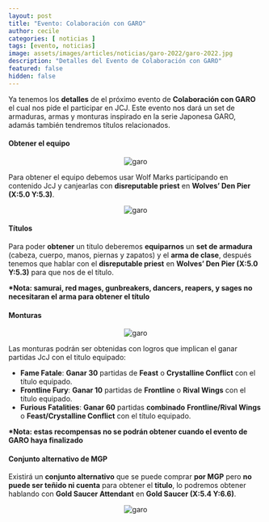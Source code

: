```yaml
---
layout: post
title: "Evento: Colaboración con GARO"
author: cecile
categories: [ noticias ]
tags: [evento, noticias]
image: assets/images/articles/noticias/garo-2022/garo-2022.jpg
description: "Detalles del Evento de Colaboración con GARO"
featured: false
hidden: false
---
```


Ya tenemos los **detalles** de el próximo evento de **Colaboración con GARO** el cual nos pide el participar en JCJ. Este evento nos dará un set de armaduras, armas y monturas inspirado en la serie Japonesa GARO, adamás también tendremos títulos relacionados.

#### Obtener el equipo

<p align="center"><img src="{{ site.baseurl }}/assets/images/articles/noticias/garo-2022/garo1.jpg" alt="garo"/></p>


Para obtener el equipo debemos usar Wolf Marks participando en contenido JcJ y canjearlas con **disreputable priest** en **Wolves’ Den Pier (X:5.0 Y:5.3)**.

<p align="center"><img src="{{ site.baseurl }}/assets/images/articles/noticias/garo-2022/garo2.png" alt="garo"/></p>

#### Títulos

Para poder **obtener** un título deberemos **equiparnos** un **set de armadura** (cabeza, cuerpo, manos, piernas y zapatos) y el **arma de clase**, después tenemos que hablar con el **disreputable priest** en **Wolves’ Den Pier (X:5.0 Y:5.3)** para que nos de el título.

**\*Nota:  samurai, red mages, gunbreakers, dancers, reapers, y sages no necesitaran el arma para obtener el título**

#### Monturas

<p align="center"><img src="{{ site.baseurl }}/assets/images/articles/noticias/garo-2022/garo3.jpg" alt="garo"/></p>

Las monturas podrán ser obtenidas con logros que implican el ganar partidas JcJ con el titulo equipado:

- **Fame Fatale**: **Ganar 30** partidas de **Feast** o **Crystalline Conflict** con el título equipado.
- **Frontline Fury**: **Ganar 10** partidas de **Frontline** o **Rival Wings** con el título equipado.
- **Furious Fatalities**: **Ganar 60** partidas **combinado** **Frontline/Rival Wings** o **Feast/Crystalline Conflict** con el título equipado.

**\*Nota: estas recompensas no se podrán obtener cuando el evento de GARO haya finalizado**

#### Conjunto alternativo de MGP

Existirá un **conjunto alternativo** que se puede comprar **por MGP** pero **no puede ser teñido ni cuenta** para obtener el **titulo**, lo podremos obtener hablando con **Gold Saucer Attendant** en **Gold Saucer (X:5.4 Y:6.6)**.

<p align="center"><img src="{{ site.baseurl }}/assets/images/articles/noticias/garo-2022/garo4.png" alt="garo"/></p>